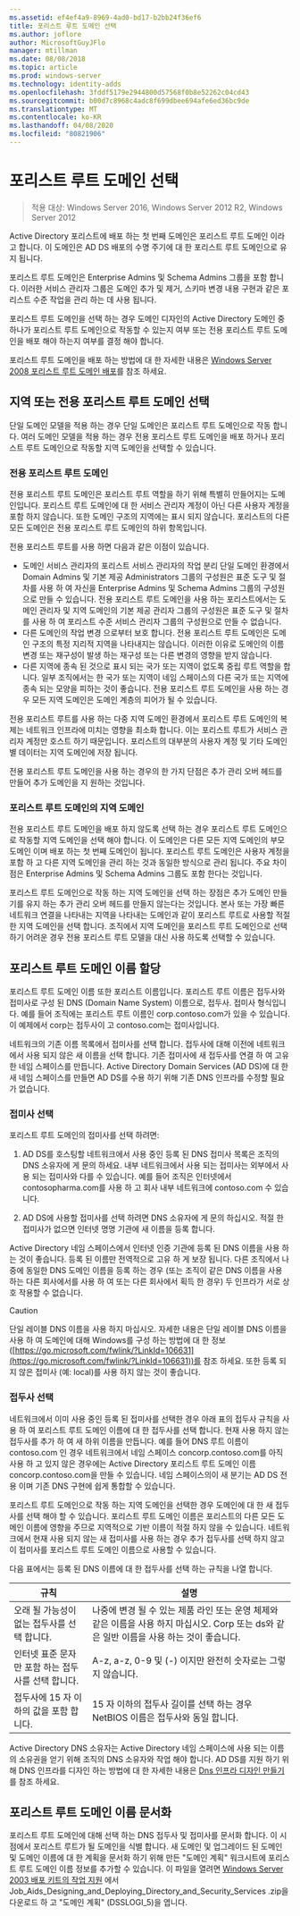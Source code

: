 ```yaml
---
ms.assetid: ef4ef4a9-8969-4ad0-bd17-b2bb24f36ef6
title: 포리스트 루트 도메인 선택
ms.author: joflore
author: MicrosoftGuyJFlo
manager: mtillman
ms.date: 08/08/2018
ms.topic: article
ms.prod: windows-server
ms.technology: identity-adds
ms.openlocfilehash: 3fddf5179e2944800d57568f0b8e52262c04cd43
ms.sourcegitcommit: b00d7c8968c4adc8f699dbee694afe6ed36bc9de
ms.translationtype: MT
ms.contentlocale: ko-KR
ms.lasthandoff: 04/08/2020
ms.locfileid: "80821906"
---
```

# <a name="selecting-the-forest-root-domain"></a>포리스트 루트 도메인 선택

>적용 대상: Windows Server 2016, Windows Server 2012 R2, Windows Server 2012

Active Directory 포리스트에 배포 하는 첫 번째 도메인은 포리스트 루트 도메인 이라고 합니다. 이 도메인은 AD DS 배포의 수명 주기에 대 한 포리스트 루트 도메인으로 유지 됩니다.  
  
포리스트 루트 도메인은 Enterprise Admins 및 Schema Admins 그룹을 포함 합니다. 이러한 서비스 관리자 그룹은 도메인 추가 및 제거, 스키마 변경 내용 구현과 같은 포리스트 수준 작업을 관리 하는 데 사용 됩니다.  
  
포리스트 루트 도메인을 선택 하는 경우 도메인 디자인의 Active Directory 도메인 중 하나가 포리스트 루트 도메인으로 작동할 수 있는지 여부 또는 전용 포리스트 루트 도메인을 배포 해야 하는지 여부를 결정 해야 합니다.  
  
포리스트 루트 도메인을 배포 하는 방법에 대 한 자세한 내용은 [Windows Server 2008 포리스트 루트 도메인 배포](https://technet.microsoft.com/library/cc731174.aspx)를 참조 하세요.  
  
## <a name="choosing-a-regional-or-dedicated-forest-root-domain"></a>지역 또는 전용 포리스트 루트 도메인 선택

단일 도메인 모델을 적용 하는 경우 단일 도메인은 포리스트 루트 도메인으로 작동 합니다. 여러 도메인 모델을 적용 하는 경우 전용 포리스트 루트 도메인을 배포 하거나 포리스트 루트 도메인으로 작동할 지역 도메인을 선택할 수 있습니다.  
  
### <a name="dedicated-forest-root-domain"></a>전용 포리스트 루트 도메인

전용 포리스트 루트 도메인은 포리스트 루트 역할을 하기 위해 특별히 만들어지는 도메인입니다. 포리스트 루트 도메인에 대 한 서비스 관리자 계정이 아닌 다른 사용자 계정을 포함 하지 않습니다. 또한 도메인 구조의 지역에는 표시 되지 않습니다. 포리스트의 다른 모든 도메인은 전용 포리스트 루트 도메인의 하위 항목입니다.  

전용 포리스트 루트를 사용 하면 다음과 같은 이점이 있습니다.  

- 도메인 서비스 관리자의 포리스트 서비스 관리자의 작업 분리 단일 도메인 환경에서 Domain Admins 및 기본 제공 Administrators 그룹의 구성원은 표준 도구 및 절차를 사용 하 여 자신을 Enterprise Admins 및 Schema Admins 그룹의 구성원으로 만들 수 있습니다. 전용 포리스트 루트 도메인을 사용 하는 포리스트에서는 도메인 관리자 및 지역 도메인의 기본 제공 관리자 그룹의 구성원은 표준 도구 및 절차를 사용 하 여 포리스트 수준 서비스 관리자 그룹의 구성원으로 만들 수 없습니다.  
- 다른 도메인의 작업 변경 으로부터 보호 합니다. 전용 포리스트 루트 도메인은 도메인 구조의 특정 지리적 지역을 나타내지는 않습니다. 이러한 이유로 도메인의 이름 변경 또는 재구성이 발생 하는 재구성 또는 다른 변경의 영향을 받지 않습니다.  
- 다른 지역에 종속 된 것으로 표시 되는 국가 또는 지역이 없도록 중립 루트 역할을 합니다. 일부 조직에서는 한 국가 또는 지역이 네임 스페이스의 다른 국가 또는 지역에 종속 되는 모양을 피하는 것이 좋습니다. 전용 포리스트 루트 도메인을 사용 하는 경우 모든 지역 도메인은 도메인 계층의 피어가 될 수 있습니다.  

전용 포리스트 루트를 사용 하는 다중 지역 도메인 환경에서 포리스트 루트 도메인의 복제는 네트워크 인프라에 미치는 영향을 최소화 합니다. 이는 포리스트 루트가 서비스 관리자 계정만 호스트 하기 때문입니다. 포리스트의 대부분의 사용자 계정 및 기타 도메인별 데이터는 지역 도메인에 저장 됩니다.  
  
전용 포리스트 루트 도메인을 사용 하는 경우의 한 가지 단점은 추가 관리 오버 헤드를 만들어 추가 도메인을 지 원하는 것입니다.  
  
### <a name="regional-domain-as-a-forest-root-domain"></a>포리스트 루트 도메인의 지역 도메인

전용 포리스트 루트 도메인을 배포 하지 않도록 선택 하는 경우 포리스트 루트 도메인으로 작동할 지역 도메인을 선택 해야 합니다. 이 도메인은 다른 모든 지역 도메인의 부모 도메인 이며 배포 하는 첫 번째 도메인이 됩니다. 포리스트 루트 도메인은 사용자 계정을 포함 하 고 다른 지역 도메인을 관리 하는 것과 동일한 방식으로 관리 됩니다. 주요 차이점은 Enterprise Admins 및 Schema Admins 그룹도 포함 한다는 것입니다.  
  
포리스트 루트 도메인으로 작동 하는 지역 도메인을 선택 하는 장점은 추가 도메인 만들기를 유지 하는 추가 관리 오버 헤드를 만들지 않는다는 것입니다. 본사 또는 가장 빠른 네트워크 연결을 나타내는 지역을 나타내는 도메인과 같이 포리스트 루트로 사용할 적절 한 지역 도메인을 선택 합니다. 조직에서 지역 도메인을 포리스트 루트 도메인으로 선택 하기 어려운 경우 전용 포리스트 루트 모델을 대신 사용 하도록 선택할 수 있습니다.  
  
## <a name="assigning-the-forest-root-domain-name"></a>포리스트 루트 도메인 이름 할당

포리스트 루트 도메인 이름 또한 포리스트 이름입니다. 포리스트 루트 이름은 접두사와 접미사로 구성 된 DNS (Domain Name System) 이름으로, 접두사. 접미사 형식입니다. 예를 들어 조직에는 포리스트 루트 이름인 corp.contoso.com가 있을 수 있습니다. 이 예제에서 corp는 접두사이 고 contoso.com는 접미사입니다.  
  
네트워크의 기존 이름 목록에서 접미사를 선택 합니다. 접두사에 대해 이전에 네트워크에서 사용 되지 않은 새 이름을 선택 합니다. 기존 접미사에 새 접두사를 연결 하 여 고유한 네임 스페이스를 만듭니다. Active Directory Domain Services (AD DS)에 대 한 새 네임 스페이스를 만들면 AD DS를 수용 하기 위해 기존 DNS 인프라를 수정할 필요가 없습니다.  
  
### <a name="selecting-a-suffix"></a>접미사 선택

포리스트 루트 도메인의 접미사를 선택 하려면:  
  
1. AD DS를 호스팅할 네트워크에서 사용 중인 등록 된 DNS 접미사 목록은 조직의 DNS 소유자에 게 문의 하세요. 내부 네트워크에서 사용 되는 접미사는 외부에서 사용 되는 접미사와 다를 수 있습니다. 예를 들어 조직은 인터넷에서 contosopharma.com를 사용 하 고 회사 내부 네트워크에 contoso.com 수 있습니다.  
  
2. AD DS에 사용할 접미사를 선택 하려면 DNS 소유자에 게 문의 하십시오. 적절 한 접미사가 없으면 인터넷 명명 기관에 새 이름을 등록 합니다.  
  
Active Directory 네임 스페이스에서 인터넷 인증 기관에 등록 된 DNS 이름을 사용 하는 것이 좋습니다. 등록 된 이름만 전역적으로 고유 하 게 보장 됩니다. 다른 조직에서 나중에 동일한 DNS 도메인 이름을 등록 하는 경우 (또는 조직이 같은 DNS 이름을 사용 하는 다른 회사에서를 사용 하 여 또는 다른 회사에서 획득 한 경우) 두 인프라가 서로 상호 작용할 수 없습니다.  
  
> [!CAUTION]  
> 단일 레이블 DNS 이름을 사용 하지 마십시오. 자세한 내용은 단일 레이블 DNS 이름을 사용 하 여 도메인에 대해 Windows를 구성 하는 방법에 대 한 정보 ([https://go.microsoft.com/fwlink/?LinkId=106631](https://go.microsoft.com/fwlink/?LinkId=106631))를 참조 하세요. 또한 등록 되지 않은 접미사 (예: local)를 사용 하지 않는 것이 좋습니다.  
  
### <a name="selecting-a-prefix"></a>접두사 선택

네트워크에서 이미 사용 중인 등록 된 접미사를 선택한 경우 아래 표의 접두사 규칙을 사용 하 여 포리스트 루트 도메인 이름에 대 한 접두사를 선택 합니다. 현재 사용 하지 않는 접두사를 추가 하 여 새 하위 이름을 만듭니다. 예를 들어 DNS 루트 이름이 contoso.com 인 경우 네트워크에서 네임 스페이스 concorp.contoso.com를 아직 사용 하 고 있지 않은 경우에는 Active Directory 포리스트 루트 도메인 이름 concorp.contoso.com을 만들 수 있습니다. 네임 스페이스의이 새 분기는 AD DS 전용 이며 기존 DNS 구현에 쉽게 통합할 수 있습니다.  
  
포리스트 루트 도메인으로 작동 하는 지역 도메인을 선택한 경우 도메인에 대 한 새 접두사를 선택 해야 할 수 있습니다. 포리스트 루트 도메인 이름은 포리스트의 다른 모든 도메인 이름에 영향을 주므로 지역적으로 기반 이름이 적절 하지 않을 수 있습니다. 네트워크에서 현재 사용 되지 않는 새 접미사를 사용 하는 경우 추가 접두사를 선택 하지 않고이 접미사를 포리스트 루트 도메인 이름으로 사용할 수 있습니다.  
  
다음 표에서는 등록 된 DNS 이름에 대 한 접두사를 선택 하는 규칙을 나열 합니다.  
  
|규칙|설명|  
|--------|---------------|  
|오래 될 가능성이 없는 접두사를 선택 합니다.|나중에 변경 될 수 있는 제품 라인 또는 운영 체제와 같은 이름을 사용 하지 마십시오. Corp 또는 ds와 같은 일반 이름을 사용 하는 것이 좋습니다.|  
|인터넷 표준 문자만 포함 하는 접두사를 선택 합니다.|A-z, a-z, 0-9 및 (-) 이지만 완전히 숫자로는 그렇지 않습니다.|  
|접두사에 15 자 이하의 값을 포함 합니다.|15 자 이하의 접두사 길이를 선택 하는 경우 NetBIOS 이름은 접두사와 동일 합니다.|  
  
Active Directory DNS 소유자는 Active Directory 네임 스페이스에 사용 되는 이름의 소유권을 얻기 위해 조직의 DNS 소유자와 작업 해야 합니다. AD DS를 지원 하기 위해 DNS 인프라를 디자인 하는 방법에 대 한 자세한 내용은 [Dns 인프라 디자인 만들기](../../ad-ds/plan/Creating-a-DNS-Infrastructure-Design.md)를 참조 하세요.  
  
## <a name="documenting-the-forest-root-domain-name"></a>포리스트 루트 도메인 이름 문서화

포리스트 루트 도메인에 대해 선택 하는 DNS 접두사 및 접미사를 문서화 합니다. 이 시점에서 포리스트 루트가 될 도메인을 식별 합니다. 새 도메인 및 업그레이드 된 도메인 및 도메인 이름에 대 한 계획을 문서화 하기 위해 만든 "도메인 계획" 워크시트에 포리스트 루트 도메인 이름 정보를 추가할 수 있습니다. 이 파일을 열려면 [Windows Server 2003 배포 키트의 작업 지원](https://go.microsoft.com/fwlink/?LinkID=102558) 에서 Job_Aids_Designing_and_Deploying_Directory_and_Security_Services .zip을 다운로드 하 고 "도메인 계획" (DSSLOGI_5)을 엽니다.
